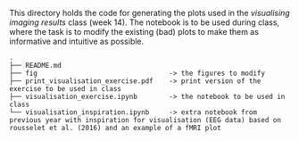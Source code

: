 This directory holds the code for generating the plots used in the *visualising imaging results* class (week 14). The notebook is to be used during class, where the task is to modify the existing (bad) plots to make them as informative and intuitive as possible. 


```
.
├── README.md
├── fig                                 -> the figures to modify
├── print_visualisation_exercise.pdf    -> print version of the exercise to be used in class
├── visualisation_exercise.ipynb        -> the notebook to be used in class
└── visualisation_inspiration.ipynb     -> extra notebook from previous year with inspiration for visualisation (EEG data) based on rousselet et al. (2016) and an example of a fMRI plot
```
